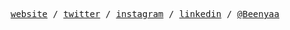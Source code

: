 <p align="center">
  <samp>
    <a target="_blank" href="https://bence.codes">website</a> /
    <a target="_blank" href="https://twitter.com/bencetxt">twitter</a> /
    <a target="_blank" href="https://instagram.com/bence.jpeg">instagram</a> /
    <a target="_blank" href="https://www.linkedin.com/in/bencepdf/">linkedin</a> /
    <a target="_blank" href="https://github.com/Beenyaa">@Beenyaa</a>
  </samp>
</p>
<!-- 
 ![visitors](https://visitor-badge.glitch.me/badge?page_id=beenyaa) -->


<!---
nc-begad/nc-begad is a ✨ special ✨ repository because its `README.md` (this file) appears on your GitHub profile.
You can click the Preview link to take a look at your changes.
--->
